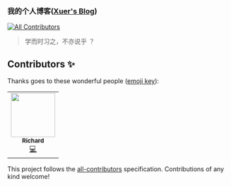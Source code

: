 ### 我的个人博客([Xuer's Blog](https://liuxingyu521.github.io/blog/))

<!-- ALL-CONTRIBUTORS-BADGE:START - Do not remove or modify this section -->

[![All Contributors](https://img.shields.io/badge/all_contributors-1-orange.svg?style=flat-square)](#contributors-)

<!-- ALL-CONTRIBUTORS-BADGE:END -->

> 学而时习之，不亦说乎 ？

## Contributors ✨

Thanks goes to these wonderful people ([emoji key](https://allcontributors.org/docs/en/emoji-key)):

<!-- ALL-CONTRIBUTORS-LIST:START - Do not remove or modify this section -->
<!-- prettier-ignore-start -->
<!-- markdownlint-disable -->
<table>
  <tr>
    <td align="center"><a href="https://liuxingyu521.github.io/blog/"><img src="https://avatars3.githubusercontent.com/u/15321445?v=4" width="100px;" alt=""/><br /><sub><b>Richard</b></sub></a><br /><a href="https://github.com/liuxingyu521/blog/commits?author=liuxingyu521" title="Code">💻</a></td>
  </tr>
</table>

<!-- markdownlint-enable -->
<!-- prettier-ignore-end -->

<!-- ALL-CONTRIBUTORS-LIST:END -->

This project follows the [all-contributors](https://github.com/all-contributors/all-contributors) specification. Contributions of any kind welcome!
